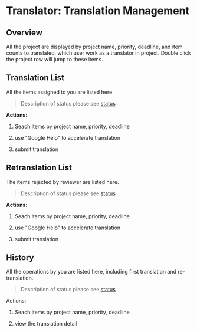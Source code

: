 # Translator: Translation Management

## Overview

All the project are displayed by project name, priority, deadline, and item counts to translated, which user work as a translator in project. Double click the project row will jump to these items.

## Translation List

All the items assigned to you are listed here.

> Description of status please see [status](../glossary.md#status)



**Actions:**

1. Seach items by project name, priority, deadline

2. use "Google Help" to accelerate translation

3. submit translation


## Retranslation List

The items rejected by reviewer are listed here.

> Description of status please see [status](../glossary.md#status)


**Actions:**

1. Seach items by project name, priority, deadline

2. use "Google Help" to accelerate translation

3. submit translation


## History

All the operations by you are listed here, including first translation and re-translation. 

> Description of status please see [status](../glossary.md#status)

Actions:

1. Seach items by project name, priority, deadline

2. view the translation detail





